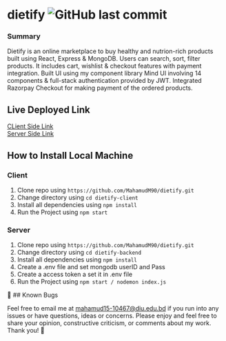 # dietify ![GitHub last commit](https://img.shields.io/github/last-commit/mahamudm90/dietify?color=blue&label=dietify%20Syntax%20Project%20Last%20Commit&logo=github&logoColor=blue&style=social)


### Summary
Dietify is an online marketplace to buy healthy and nutrion-rich products built using React, Express & MongoDB.
Users can search, sort, filter products. It includes cart, wishlist & checkout features with payment integration.
Built UI using my component library Mind UI involving 14 components & full-stack authentication provided by JWT.
Integrated Razorpay Checkout for making payment of the ordered products.

## Live Deployed Link  
[CLient Side Link](https://dietify.vercel.app/) <br>
[Server Side Link](https://dietify-backend.vercel.app/)


## How to Install Local Machine

### Client 
1. Clone repo using `https://github.com/MahamudM90/dietify.git`
2. Change directory using `cd dietify-client`
3. Install all dependencies using `npm install`
5. Run the Project using `npm start`


### Server
1. Clone repo using `https://github.com/MahamudM90/dietify.git`
2. Change directory using `cd dietify-backend`
3. Install all dependencies using `npm install`
4. Create a .env file and set mongodb userID and Pass
5. Create a access token a set it in .env file 
6. Run the Project using `npm start / nodemon index.js`

👤 ## Known Bugs

Feel free to email me at mahamud15-10467@diu.edu.bd if you run into any issues or have questions, ideas or concerns. Please enjoy
and feel free to share your opinion, constructive criticism, or comments about my work. Thank you! 🙂
